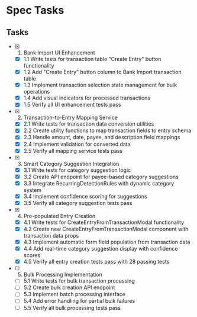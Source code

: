 # Spec Tasks

## Tasks

- [x] 1. Bank Import UI Enhancement
  - [x] 1.1 Write tests for transaction table "Create Entry" button functionality
  - [x] 1.2 Add "Create Entry" button column to Bank Import transaction table
  - [x] 1.3 Implement transaction selection state management for bulk operations
  - [x] 1.4 Add visual indicators for processed transactions
  - [x] 1.5 Verify all UI enhancement tests pass

- [x] 2. Transaction-to-Entry Mapping Service
  - [x] 2.1 Write tests for transaction data conversion utilities
  - [x] 2.2 Create utility functions to map transaction fields to entry schema
  - [x] 2.3 Handle amount, date, payee, and description field mappings
  - [x] 2.4 Implement validation for converted data
  - [x] 2.5 Verify all mapping service tests pass

- [x] 3. Smart Category Suggestion Integration
  - [x] 3.1 Write tests for category suggestion logic
  - [x] 3.2 Create API endpoint for payee-based category suggestions
  - [x] 3.3 Integrate RecurringDetectionRules with dynamic category system
  - [x] 3.4 Implement confidence scoring for suggestions
  - [x] 3.5 Verify all category suggestion tests pass

- [x] 4. Pre-populated Entry Creation
  - [x] 4.1 Write tests for CreateEntryFromTransactionModal functionality
  - [x] 4.2 Create new CreateEntryFromTransactionModal component with transaction data props
  - [x] 4.3 Implement automatic form field population from transaction data
  - [x] 4.4 Add real-time category suggestion display with confidence scores
  - [x] 4.5 Verify all entry creation tests pass with 28 passing tests

- [ ] 5. Bulk Processing Implementation
  - [ ] 5.1 Write tests for bulk transaction processing
  - [ ] 5.2 Create bulk creation API endpoint
  - [ ] 5.3 Implement batch processing interface
  - [ ] 5.4 Add error handling for partial bulk failures
  - [ ] 5.5 Verify all bulk processing tests pass